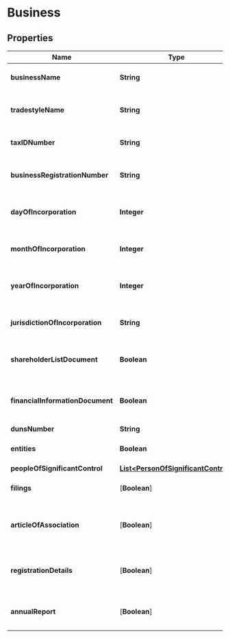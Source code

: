 
# Business

## Properties
Name | Type | Description | Notes
------------ | ------------- | ------------- | -------------
**businessName** | **String** | Name of the business to be verified |  [optional]
**tradestyleName** | **String** | Trade Style Name of the business to be verified |  [optional]
**taxIDNumber** | **String** | Tax ID Number of the business to be verified |  [optional]
**businessRegistrationNumber** | **String** | Registration number of business to be verified |  [optional]
**dayOfIncorporation** | **Integer** | Day of incorporation of the business to be verified |  [optional]
**monthOfIncorporation** | **Integer** | Month of incorporation of the business to be verified |  [optional]
**yearOfIncorporation** | **Integer** | Year of incorporation of the business to be verified |  [optional]
**jurisdictionOfIncorporation** | **String** | Jurisdiction Of Incorporation of the business to be verified |  [optional]
**shareholderListDocument** | **Boolean** | Whether or not to retrieve shareholderList document |  [optional]
**financialInformationDocument** | **Boolean** | Whether or not to retrieve financial information document |  [optional]
**dunsNumber** | **String** | Duns Number |  [optional]
**entities** | **Boolean** | Whether or not to retrieve entity detail |  [optional]
**peopleOfSignificantControl** | [**List&lt;PersonOfSignificantControl&gt;**](PersonOfSignificantControl.md) |  |  [optional]
**filings** | [**Boolean**] | Whether or not to retrieve filing detail |  [optional]
**articleOfAssociation** | [**Boolean**] | Whether or not to retrieve article of association document |  [optional]
**registrationDetails** | [**Boolean**] | Whether or not to retrieve registration detail document |  [optional]
**annualReport** | [**Boolean**] | Whether or not to retrieve annual report document |  [optional]